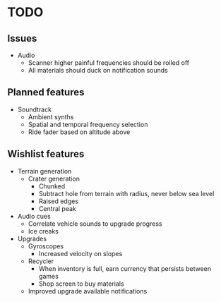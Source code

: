 # TODO
## Issues
- Audio
  - Scanner higher painful frequencies should be rolled off
  - All materials should duck on notification sounds

## Planned features
- Soundtrack
  - Ambient synths
  - Spatial and temporal frequency selection
  - Ride fader based on altitude above

## Wishlist features
- Terrain generation
  - Crater generation
    - Chunked
    - Subtract hole from terrain with radius, never below sea level
    - Raised edges
    - Central peak
- Audio cues
  - Correlate vehicle sounds to upgrade progress
  - Ice creaks
- Upgrades
  - Gyroscopes
    - Increased velocity on slopes
  - Recycler
    - When inventory is full, earn currency that persists between games
    - Shop screen to buy materials
  - Improved upgrade available notifications
